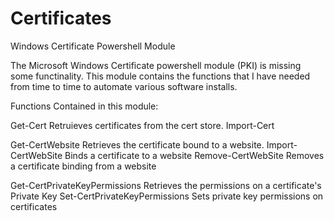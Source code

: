 # Certificates
Windows Certificate Powershell Module

The Microsoft Windows Certificate powershell module (PKI) is missing some functinality.  This module contains the functions that I have needed from time to time to automate various software installs.

Functions Contained in this module:

Get-Cert                              Retruieves certificates from the cert store.
Import-Cert

Get-CertWebsite                       Retrieves the certificate bound to a website.
Import-CertWebSite                    Binds a certificate to a website
Remove-CertWebSite                    Removes a certificate binding from a website

Get-CertPrivateKeyPermissions         Retrieves the permissions on a certificate's Private Key
Set-CertPrivateKeyPermissions         Sets private key permissions on certificates

